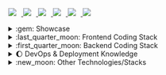 <div>
  <a href="https://vaulthunters.gg/armory/iGoodie" target="_blank" title="Vault Hunters Armory">
    <img width="32px" src="https://github.com/iGoodie/iGoodie/assets/8591785/1298c8a3-c123-444f-8696-e2a08fcc07fc" style="padding-right:10px;" />
  </a>
  <a href="https://steamcommunity.com/id/igoodiex/" target="_blank" title="Steam Profile">
    <img width="32px" src="https://github.com/iGoodie/iGoodie/assets/8591785/8c680a2f-f32f-4973-9c2e-ad44faf4f8f9" style="padding-right:10px;" />
  </a>
  <a href="https://gw2efficiency.com/account/character/Victor%20Augustus/share?filter.buildTab=3&filter.equipmentTab=2" target="_blank" title="Guild Wars 2 Main Character">
    <img width="32px" src="https://github.com/iGoodie/iGoodie/assets/8591785/c0b5e4bc-9071-46c1-bea2-22ba6acdb3c5" style="padding-right:10px;" />
  </a>
  <a href="https://killproof.me/proof/k8n3w" target="_blank" title="Guild Wars 2 KillProof">
    <img width="32px" src="https://github.com/iGoodie/iGoodie/assets/8591785/ff35bb37-7b96-4759-a802-02121a955c53" style="padding-right:10px;" />
  </a>
  <a href="https://typehero.dev/@iGoodie" target="_blank" title="TypeHero Profile">
    <img width="32px" src="https://github.com/iGoodie/iGoodie/assets/8591785/b53fa9b3-d804-4cfe-8083-9b36b259fcfe" style="padding-right:10px;" />
  </a>
  <a href="https://dev.to/igoodie" target="_blank" title="TypeHero Profile">
    <img width="32px" src="https://github.com/user-attachments/assets/67751076-e254-4ebf-8bfc-2c6658876836" style="padding-right:10px;" />
  </a>
</div>

<p></p>

<details>
  <summary>:gem: Showcase</summary>

  ### Featured
  <a href="https://github.com/TheSpawnProject/TheSpawnLanguage" target="_blank" title="React Library: make-reactive">
    <img height="60px" src="https://github.com/TheSpawnProject/TheSpawnLanguage-LSP/blob/master/.github/assets/logo.png" style="padding-right:20px;" />
  </a>
  <a href="https://github.com/iGoodie/make-reactive" target="_blank" title="React Library: make-reactive">
    <img height="60px" src="https://github.com/iGoodie/make-reactive/blob/master/.github/assets/logo.svg" style="padding-right:20px;" />
  </a>
  <a href="https://github.com/CoconutGoodie/monorepo-networker" target="_blank" title="NodeJS Library: monorepo-networker">
      <picture style="padding-right:20px;">
        <source 
          media="(prefers-color-scheme: dark)" 
          height="60px"
          srcset="https://raw.githubusercontent.com/CoconutGoodie/monorepo-networker/master/.github/assets/light-logo.svg" />
        <img 
          src   ="https://raw.githubusercontent.com/CoconutGoodie/monorepo-networker/master/.github/assets/dark-logo.svg" 
          height="60px"
          alt   =""/>
      </picture>
  </a>
  <a href="https://github.com/CoconutGoodie/stardew-save-analyzer" target="_blank" title="Fan Project: Stardew Save Analyzer">
    <img height="60px" src="https://github.com/iGoodie/stardew-save-analyzer/assets/8591785/ca9cfc13-aa1c-4dc6-87da-ce895e029c8f" style="padding-right:20px;" />
  </a>
  
  ### Websites
  * :gem: [VaultHunters.gg](https://vaulthunters.gg/) - Fullstack • *(NestJS backend, ReactJS frontend)*
  * :gem: [VaultHunters.gg Armory](https://vaulthunters.gg/armory) - Backend and GameServer Worker • *(NestJS backend, Java GameServer worker)*
  * :gem: [MinecraftAuth.me](https://minecraftauth.me/) - Frontend • *(Pebble template engine)*
  * :gem: [IEC Online Exams](https://www.figma.com/file/uR9VORXYWEs2h1WuR55lia/iec-showcase?type=design&node-id=0%3A1&t=fuJUmENxXeDI3AfW-1) - Fullstack • A private online exam CMS and exam session backend *(NestJS backend, ReactJS + Reactstrap frontend)*
  * :gem: [Stardew Save Analyzer](https://stardew-save-analyzer.onrender.com/) - A Fan Made save analyzer tool for a popular game called "Stardew Valley"
  
  ### Open-source Projects/Frameworks/Boilerplates
  * :gem: [The Spawn Project (TSL)](https://github.com/TheSpawnProject) - A ruleset handling engine & markup/config language (called [TSL](https://github.com/TheSpawnProject/TheSpawnLanguage/blob/master/specifications/TSL2.0.0.md))
  * :gem: [TwitchSpawn (TSL)](https://github.com/iGoodie/TwitchSpawn) - Older version of The Spawn Project, implemented as a Minecraft mod only
  * :gem: [The Spawn Language VSCode Extension](https://marketplace.visualstudio.com/items?itemName=iGoodie.tsl) - A VSCode extension to assist TSL ruleset creation with its TSL-LSP implementation
  * :gem: [RuntimeGoodies](https://github.com/iGoodie/RuntimeGoodies) - Java configuration de/serialization ORM library, with an auto-fixing attempt twist
  * :gem: [Monorepo Networker](https://github.com/CoconutGoodie/monorepo-networker) - An IPC messages management tool, intended for monorepos like Figma plugins and FiveM scripts
  * :gem: [Figma Plugin Boilerplate: React + Vite](https://github.com/CoconutGoodie/figma-plugin-react-vite) - A figma plugin boilerplate, that simplifies building plugins with React + Vite
  * :gem: [Arcdps Updater](https://github.com/iGoodie/ArcDPS_Updater_DX11) - An updater client for [Arcdps (DX11 update)](https://www.deltaconnected.com/arcdps/), which is a Guild Wars 2 add-on
  * :gem: [Sarma](https://github.com/bos-isler/sarma) - A lightweight chat message token parser written in Typescript
  * :gem: [paper-editor](https://github.com/iGoodie/paper-editor) - An extensible print-ready paper editor core, intended to be mainly used in one of my freelance commissions

  #### Boilerplate: Figma Plugin with React + Vite
  <a href="https://github.com/CoconutGoodie/figma-plugin-react-vite" target="_blank" title="Boilerplate: Figma Plugin with React + Vite">
    <img height="60px" src="https://github.com/CoconutGoodie/figma-plugin-react-vite/blob/master/.github/assets/logo.png" style="padding-right:20px;" />
  </a>
  
  #### Vite Plugin: SVG Loader
  <a href="https://github.com/iGoodie/vite-plugin-react-rich-svg" target="_blank" title="Vite Plugin: vite-plugin-react-rich-svg">
    <img height="60px" src="https://github.com/iGoodie/vite-plugin-react-rich-svg/blob/main/.github/assets/logo.svg" style="padding-right:20px;" />
  </a>
  
  #### NestJS Library: Hybrid Websocket Adapter
  <a href="https://github.com/iGoodie/nestjs-hybrid-websocket-adapter" target="_blank" title="NestJS Library: Hybrid Websocket Adapter">
    <img height="60px" src="https://github.com/iGoodie/nestjs-hybrid-websocket-adapter/blob/master/.github/logo.svg" style="padding-right:20px;" />
  </a>
</details>

<details>
  <summary>:last_quarter_moon: Frontend Coding Stack</summary>
  
  \
  ( :star:: Frequently used; :cyclone:: Has knowledge to use with ease; :herb:: Has a limited knowledge )

  ### Dev Tools
  * :star: [Typescript](https://www.typescriptlang.org/) - Type safe Javascript transpiler
  * :star: [React](https://react.dev/) - Frontend VDOM framework
  * :star: [React Router](https://reactrouter.com/) - Routing mechanism for React apps
  * :star: [Zustand](https://github.com/pmndrs/zustand) - Global state management
  * :star: [Redux with RTK](https://redux-toolkit.js.org/) - Global state management
  * :star: [Redux-persist](https://github.com/rt2zz/redux-persist) - Global state de/hydration for the projects I use RTK
  * :star: [Axios](https://axios-http.com/) - HTTP/S client for API integrations
  * :star: [Socket.IO](https://socket.io/) - Websocket integrations
  * :star: [GraphQL](https://graphql.org/) - When backend exposes a GQL API (A query language as a protocol between backend and frontend apps )
  * :star: [Apollo Client](https://www.apollographql.com/docs/react/) - An amazingly easy GraphQL Client, that I use with React apps,
  * :star: [Remeda](https://remedajs.com/) - Library full of functional utilities
  * :star: [Lodash / Lodash-es](https://lodash.com/) - Library full of utilities
  * :star: [ThreeJS](https://threejs.org/) - 3D Graphics library for web
  * :star: [React Three Fiber](https://r3f.docs.pmnd.rs/getting-started/introduction) - ThreeJS wrapper for ReactJS
  * :star: [Drei](https://r3f.docs.pmnd.rs/getting-started/introduction) - Handful of React Three Fiber abstractions and helpers
  * :cyclone: [Vue](https://vuejs.org/) - Frontend VDOM framework
  * :cyclone: [Handlebars.js](https://handlebarsjs.com/) - A template render engine, which comes in handy when storing mail templates as an artifact
  * :cyclone: [Pebble](https://pebbletemplates.io/) - A Java template render engine
  * :cyclone: [P5.js](https://p5js.org/) - A very high level GL canvas, pretty good for 2D draw contexts
  * :cyclone: [Three.js](https://threejs.org/) - A very high level GL canvas, pretty good for 3D draw contexts
  * :herb: [WebGL](https://www.khronos.org/webgl/) - OpenGL wrapper that works on web

  ### Meta-frameworks
  * :star: [Vike](https://vike.dev/) - An incredibly flexible meta framework on top of Vite, allows you to use a very customized fullstack web architecture
  * :star: [Vike-react](https://vike.dev/vike-react) - The Vike extension that integrates React to your stack
  * :cyclone: [NextJS](https://nextjs.org/) - A meta framework for React by Vercel
  
  ### Stylesheet Tools
  * :star: [Sass](https://sass-lang.com/) - CSS transpiler with awesome syntactic sugars
  * :star: [TailwindCSS](https://tailwindcss.com/) - A CSS toolkit/library
  * :cyclone: [Bootstrap](https://getbootstrap.com/) - A CSS toolkit/library
  
  ### Build-time Tools
  * :star: [Vite](https://vitejs.dev/) - Build pipe and bundling stuff, both for Web apps and Figma plugins
  * :star: [Tauri](https://tauri.app/) - Builder and bundler for Desktop apps
  * :cyclone: [Electron](https://www.electronjs.org/) - Builder and bundler for Desktop apps
  * :cyclone: [ESLint](https://eslint.org/) - Linter for JS projects
  
  ### Testing Tools
  * :star: [Vitest](https://vitest.dev/) - Testing with blazing-fast Vite speed
  * :star: [Jest](https://jestjs.io/) - Simple testing framework
  
</details>

<details>
  <summary>:first_quarter_moon: Backend Coding Stack</summary>
  
  \
  ( :star:: Frequently used; :cyclone:: Has knowledge to use with ease; :herb:: Has a limited knowledge )
    
  ### Dev Tools
  * :star: [Typescript](https://www.typescriptlang.org/) - Type safe Javascript transpiler
  * :star: [NodeJS](https://nodejs.org/) - Javascript runtime environment
  * :star: [NestJS](https://nestjs.com/) - A very powerful backend framework
  * :star: [Socket.IO](https://socket.io/) - Websocket integrations
  * :star: [Mongoose](https://mongoosejs.com/) - An ORM for Mongo driver
  * :star: [LokiJS](https://github.com/techfort/LokiJS) - In-memory database implementation
  * :cyclone: [Strapi](https://strapi.io/) - An Open-source React CMS, which I often use when I need a fast CMS implementation
  * :cyclone: [Sequelize](https://sequelize.org/) - An abstracted ORM library, works with most of the SQL DBMS'
  * :cyclone: [Redis](https://redis.io/) - In-memory data store, generally comes in handy when I need to cache stuff
  * :cyclone: [Firebase](https://firebase.google.com/) - An app development platform, which I generally use when I need a quick diff pubsub database solution
  * :cyclone: [RabbitMQ](https://www.rabbitmq.com/) - Message queueing tool, which I mostly use as an IPC barebone
  * :cyclone: [Handlebars.js](https://handlebarsjs.com/) - A template render engine, which comes in handy when storing mail templates as an artifact
  * :cyclone: [Express](https://expressjs.com/) - A barebones of a HTTP/S backend framework
  * :cyclone: [FeathersJS](https://feathersjs.com/) - A backend framework
  * :herb: [Fastify](https://www.fastify.io/) - Sort of *a faster Express*, I generally use it to fasten up NestJS' underlying transports
  * :herb: [Docker](https://www.docker.com/) - An OS-level virtualization tool, that I generally use to run development database images
  
  ### Database Management Systems
  * :star: [MongoDB](https://www.mongodb.com/) - My all-times favourite NoSQL DBMS
  * :star: [Postgresql](https://www.postgresql.org/) - When I need an SQL DBMS, I prefer this one
  * :cyclone: [MySQL](https://www.mysql.com/) - I used to prefer this one, before I met Postgresql
  
  ### Build-time Tools
  * :star: [NestJS-CLI](https://github.com/nestjs/nest-cli) - Since I use NestJS very often, I use its CLI to build NestJS projects
  * :star: [Gulp.js](https://gulpjs.com/) - Task automation tool like Gradle
</details>

<details>
  <summary>🌔 DevOps & Deployment Knowledge</summary>
  
  \
  ( :star:: Frequently used; :cyclone:: Has knowledge to use with ease; :herb:: Has a limited knowledge )

  ### Deployment Platforms
  * :star: [Vercel](https://vercel.com/) - Whenever I need a quick frontend-only deployment
  * :star: [Render.com](https://render.com/) - Whenever I need a quick Vike-based deployment
  * :star: [DigitalOcean](https://www.digitalocean.com/) - A great platform for virtual hosting
  * :star: [Amazon Lightsail](https://aws.amazon.com/lightsail/) - A great platform for virtual hosting
    
  ### Ubuntu Tools
  * :star: [Nginx](https://nginx.org/) - Whenever I need reverse proxy or easy routing control
  * :star: [PM2](https://pm2.keymetrics.io/) - Services made easy to monitor and kickstart with it
  * :cyclone: [Systemd](https://systemd.io/) - Yet another system service management tool
</details>

<details>
  <summary>:new_moon: Other Technologies/Stacks</summary>
  
  \
  ( :star:: Frequently used; :cyclone:: Has knowledge to use with ease; :herb:: Has a limited knowledge )

  ### Minecraft/Java
  * :star: [Minecraft Forge](https://forums.minecraftforge.net/) - A Minecraft mod development platform
  * :star: [Minecraft Architectury](https://docs.architectury.dev/start) - A Minecraft mod development platform, that exports cross-platform builds
  * :star: [Gradle](https://gradle.org/) - A build tool for Java projects
  * :star: [JUnit](https://junit.org/junit5/) - A testing framework for Java
  
  ### IDE's I Use
  * :star: [Visual Studio Code](https://code.visualstudio.com/) - A very customizable IDE, which I mainly use to develop JS-related projects
  * :star: [IntelliJ IDEA](https://www.jetbrains.com/idea/) - A Java focused IDE, which I basically use for every Java code piece I write
  * :cyclone: [Eclipse](https://www.eclipse.org/) - A Java focused IDE with high customizability. I used to use it, when I was studying university lectures
  
  ### Linguistics
  * :star: [Antlr4](https://www.antlr.org/) - A language recognition tool, which has its own syntax and generates parsers
  * :star: [lsp4j](https://github.com/eclipse-lsp4j/lsp4j) - A Language Server Protocol (LSP) framework for Java, which I mainly use while developing [TSL VSCode extension](https://marketplace.visualstudio.com/items?itemName=iGoodie.tsl)
</details>
